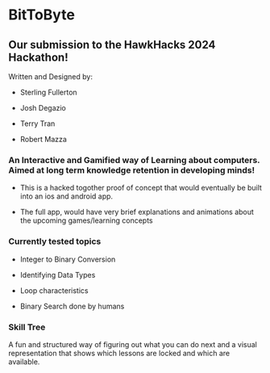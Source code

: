 # BitToByte

## Our submission to the HawkHacks 2024 Hackathon!

Written and Designed by: 

- Sterling Fullerton

- Josh Degazio

- Terry Tran 

- Robert Mazza

### An Interactive and Gamified way of Learning about computers.  Aimed at long term knowledge retention in developing minds!

- This is a hacked togother proof of concept that would eventually be built into an ios and android app. 

- The full app, would have very brief explanations and animations about the upcoming games/learning concepts

### Currently tested topics

- Integer to Binary Conversion

- Identifying Data Types

- Loop characteristics

- Binary Search done by humans

### Skill Tree

A fun and structured way of figuring out what you can do next and a visual representation that shows which lessons are locked and which are available.